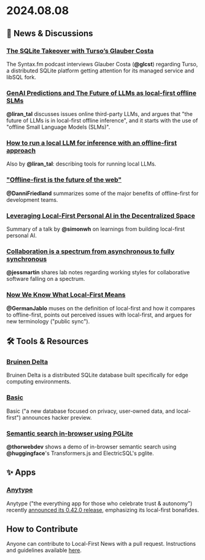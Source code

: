 # 2024.08.08

## 📰 News & Discussions 

### [The SQLite Takeover with Turso’s Glauber Costa](https://syntax.fm/show/803/the-sqlite-takeover-with-turso-s-glauber-costa)
The Syntax.fm podcast interviews Glauber Costa (**@glcst**) regarding Turso, a distributed SQLite platform getting attention for its managed service and libSQL fork.

### [GenAI Predictions and The Future of LLMs as local-first offline SLMs](https://lirantal.com/blog/genai-predictions-the-future-llms-local-first-offline-small-language-models-slm)
**@liran_tal** discusses issues online third-party LLMs, and argues that "the future of LLMs is in local-first offline inference", and it starts with the use of "offline Small Language Models (SLMs)".

### [How to run a local LLM for inference with an offline-first approach](https://lirantal.com/blog/how-to-run-local-llm-for-inference-with-offline-first-approach)
Also by **@liran_tal**: describing tools for running local LLMs.

### ["Offline-first is the future of the web"](https://x.com/DanniFriedland/status/1818618277595091439)
**@DanniFriedland** summarizes some of the major benefits of offline-first for development teams.

### [Leveraging Local-First Personal AI in the Decentralized Space](https://epicaidev.substack.com/p/leveraging-local-first-personal-ai)
Summary of a talk by **@simonwh** on learnings from building local-first personal AI.

### [Collaboration is a spectrum from asynchronous to fully synchronous](https://notes.jessmart.in/Lab+Notebook/Evergreen+Notes/Collaboration+is+a+spectrum+from+asynchronous+to+fully+synchronous)
**@jessmartin** shares lab notes regarding working styles for collaborative software falling on a spectrum. 

### [Now We Know What Local-First Means](https://docnode.dev/local-first)
**@GermanJablo** muses on the definition of local-first and how it compares to offline-first, points out perceived issues with local-first, and argues for new terminology ("public sync").


## 🛠️ Tools & Resources

### [Bruinen Delta](https://www.bruinen.co/)
Bruinen Delta is a distributed SQLite database built specifically for edge computing environments.

### [Basic](https://x.com/RazberryChai/status/1819093778885759139)
Basic ("a new database focused on privacy, user-owned data, and local-first") announces hacker preview.

### [Semantic search in-browser using PGLite](https://x.com/thorwebdev/status/1820477612109582372)
**@thorwebdev** shows a demo of in-browser semantic search using **@huggingface**'s Transformers.js and ElectricSQL's pglite.


## ✨ Apps

### [Anytype](https://anytype.io/)
Anytype ("the everything app for those who celebrate trust & autonomy") recently [announced its 0.42.0 release](https://www.reddit.com/r/androidapps/comments/1ells5c/anytype_release_0420_a_new_sidebar_inline_latex/), emphasizing its local-first bonafides.


## How to Contribute
Anyone can contribute to Local-First News with a pull request. Instructions and guidelines available [here](https://github.com/localfirstnews/localfirstnews).

